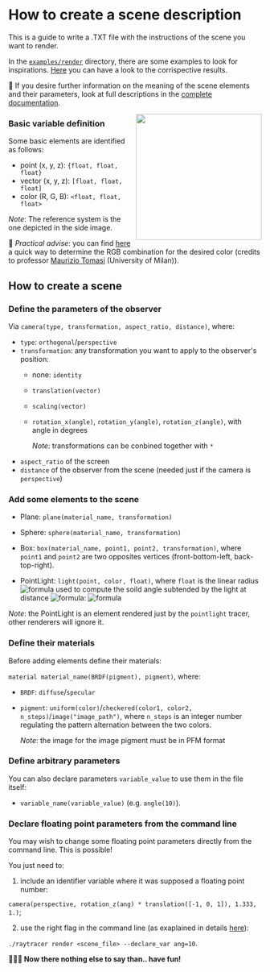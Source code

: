 # How to create a scene description

This is a guide to write a .TXT file with the instructions of the scene you want to render. 

In the [`examples/render`](https://github.com/ElisaLegnani/PhotorealisticRendering/tree/master/examples/render) directory, there are some examples to look for inspirations. [Here](https://elisalegnani.github.io/PhotorealisticRendering/html/explore.md) you can have a look to the corrispective results.

🔗 If you desire further information on the meaning of the scene elements and their parameters, look at full descriptions in the [complete documentation](https://elisalegnani.github.io/PhotorealisticRendering/html/index.html).

<img align="right" src="https://user-images.githubusercontent.com/59051647/126191811-f2d0a468-7624-43a2-9da4-fd51d96f4444.png" width="250"/>



### Basic variable definition

Some basic elements are identified as follows:

- point (x, y, z): `{float, float, float}`
- vector (x, y, z): `[float, float, float]`
- color (R, G, B): `<float, float, float>`

*Note*: The reference system is the one depicted in the side image.

🔗 *Practical advise*: you can find [here](https://ziotom78.github.io/raytracing_course/tomasi-ray-tracing-02a-colors.html#/colori-rgb) a quick way to determine the RGB combination for the desired color (credits to professor [Maurizio Tomasi](https://github.com/ziotom78) (University of Milan)).


## How to create a scene


### Define the parameters of the observer

Via `camera(type, transformation, aspect_ratio, distance)`, where:
- `type`: `orthogonal`/`perspective`
- `transformation`: any transformation you want to apply to the observer's position:
	- none: `identity`
	- `translation(vector)`
	- `scaling(vector)`
	- `rotation_x(angle)`, `rotation_y(angle)`, `rotation_z(angle)`, with angle in degrees

		*Note*: transformations can be conbined together with `*`
- `aspect_ratio` of the screen 
- `distance` of the observer from the scene (needed just if the camera is `perspective`)


### Add some elements to the scene

- Plane: `plane(material_name, transformation)`

- Sphere: `sphere(material_name, transformation)`

- Box: `box(material_name, point1, point2, transformation)`, where `point1` and `point2` are two opposites vertices (front-bottom-left, back-top-right).

- PointLight: `light(point, color, float)`, where `float` is the linear radius ![formula](https://render.githubusercontent.com/render/math?math=lr) used to compute the soild angle subtended by the light at distance ![formula](https://render.githubusercontent.com/render/math?math=d): ![formula](https://render.githubusercontent.com/render/math?math=\Omega=(lr/d)^2)

*Note*: the PointLight is an element rendered just by the `pointlight` tracer, other renderers will ignore it.


### Define their materials

Before adding elements define their materials:

`material material_name(BRDF(pigment), pigment)`, where:
- `BRDF`: `diffuse`/`specular`
- `pigment`: `uniform(color)`/`checkered(color1, color2, n_steps)`/`image("image_path")`,
	where `n_steps` is an integer number regulating the pattern alternation between the two colors.

	*Note*: the image for the image pigment must be in PFM format



### Define arbitrary parameters

You can also declare parameters `variable_value` to use them in the file itself:

- `variable_name(variable_value)` (e.g. `angle(10)`).

### Declare floating point parameters from the command line

You may wish to change some floating point parameters directly from the command line. This is possible! 

You just need to:
1. include an identifier variable where it was supposed a floating point number:

`camera(perspective, rotation_z(ang) * translation([-1, 0, 1]), 1.333, 1.)`;

2. use the right flag in the command line (as exaplained in details [here](https://elisalegnani.github.io/PhotorealisticRendering)): 

`./raytracer render <scene_file> --declare_var ang=10`.

**🤹🏻‍♀️ Now there nothing else to say than.. have fun!**







	


